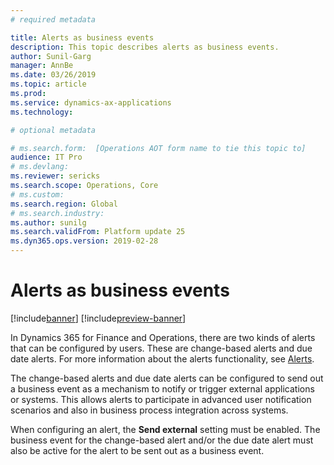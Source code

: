 ```yaml
---
# required metadata

title: Alerts as business events
description: This topic describes alerts as business events.
author: Sunil-Garg
manager: AnnBe
ms.date: 03/26/2019
ms.topic: article
ms.prod: 
ms.service: dynamics-ax-applications
ms.technology: 

# optional metadata

# ms.search.form:  [Operations AOT form name to tie this topic to]
audience: IT Pro
# ms.devlang: 
ms.reviewer: sericks
ms.search.scope: Operations, Core
# ms.custom: 
ms.search.region: Global
# ms.search.industry: 
ms.author: sunilg
ms.search.validFrom: Platform update 25
ms.dyn365.ops.version: 2019-02-28
---
```


# Alerts as business events

[!include[banner](../includes/banner.md)]
[!include[preview-banner](../includes/preview-banner.md)]

In Dynamics 365 for Finance and Operations, there are two kinds of alerts that can be configured by users. These are change-based alerts and due date alerts. For more information about the alerts functionality, see [Alerts](https://docs.microsoft.com/en-us/dynamics365/unified-operations/fin-and-ops/get-started/alerts-overview).

The change-based alerts and due date alerts can be configured to send out a business event as a mechanism to notify or trigger external applications or systems. This allows alerts to participate in advanced user notification scenarios and also in business process integration across systems.

When configuring an alert, the **Send external** setting must be enabled. The business event for the change-based alert and/or the due date alert must also be active for the alert to be sent out as a business event.
